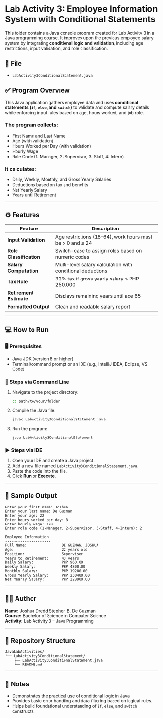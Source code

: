 # Lab Activity 3: Employee Information System with Conditional Statements

This folder contains a Java console program created for Lab Activity 3 in a Java programming course. It improves upon the previous employee salary system by integrating **conditional logic and validation**, including age restrictions, input validation, and role classification.

## 📄 File
- `LabActivity3ConditionalStatement.java`

## ✅ Program Overview
This Java application gathers employee data and uses **conditional statements (`if`, `else`, and `switch`)** to validate and compute salary details while enforcing input rules based on age, hours worked, and job role.

### The program collects:
- First Name and Last Name
- Age (with validation)
- Hours Worked per Day (with validation)
- Hourly Wage
- Role Code (1: Manager, 2: Supervisor, 3: Staff, 4: Intern)

### It calculates:
- Daily, Weekly, Monthly, and Gross Yearly Salaries
- Deductions based on tax and benefits
- Net Yearly Salary
- Years until Retirement

---

## ⚙️ Features

| Feature                   | Description |
|---------------------------|-------------|
| **Input Validation**      | Age restrictions (18–64), work hours must be > 0 and ≤ 24 |
| **Role Classification**   | Switch-case to assign roles based on numeric codes |
| **Salary Computation**    | Multi-level salary calculation with conditional deductions |
| **Tax Rule**              | 32% tax if gross yearly salary > PHP 250,000 |
| **Retirement Estimate**   | Displays remaining years until age 65 |
| **Formatted Output**      | Clean and readable salary report |

---

## 💻 How to Run

### 🖥️ Prerequisites
- Java JDK (version 8 or higher)
- Terminal/command prompt or an IDE (e.g., IntelliJ IDEA, Eclipse, VS Code)

### 🔧 Steps via Command Line
1. Navigate to the project directory:
   ```bash
   cd path/to/your/folder
   ```
2. Compile the Java file:
   ```bash
   javac LabActivity3ConditionalStatement.java
   ```
3. Run the program:
   ```bash
   java LabActivity3ConditionalStatement
   ```

### ▶️ Steps via IDE
1. Open your IDE and create a Java project.
2. Add a new file named `LabActivity3ConditionalStatement.java`.
3. Paste the code into the file.
4. Click **Run** or **Execute**.

---

## 🧾 Sample Output

```
Enter your first name: Joshua
Enter your last name: De Guzman
Enter your age: 22
Enter hours worked per day: 8
Enter hourly wage: 120
Enter role code (1-Manager, 2-Supervisor, 3-Staff, 4-Intern): 2

Employee Information
---------------------
Full Name:                DE GUZMAN, JOSHUA
Age:                      22 years old
Position:                 Supervisor
Years to Retirement:      43 years
Daily Salary:             PHP 960.00
Weekly Salary:            PHP 4800.00
Monthly Salary:           PHP 19200.00
Gross Yearly Salary:      PHP 230400.00
Net Yearly Salary:        PHP 228900.00
```

---

## 👨‍🎓 Author

**Name:** Joshua Dredd Stephen B. De Guzman  
**Course:** Bachelor of Science in Computer Science  
**Activity:** Lab Activity 3 – Java Programming

---

## 📁 Repository Structure

```
JavaLabActivities/
└── LabActivity3ConditionalStatement/
    ├── LabActivity3ConditionalStatement.java
    └── README.md
```

---

## 📌 Notes
- Demonstrates the practical use of conditional logic in Java.
- Provides basic error handling and data filtering based on logical rules.
- Helps build foundational understanding of `if`, `else`, and `switch` constructs.
